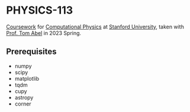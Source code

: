 # PHYSICS-113
[Coursework](https://yipihey.github.io/Physics-113-Book/intro.html) for [Computational Physics](https://explorecourses.stanford.edu/search?view=catalog&filter-coursestatus-Active=on&page=0&catalog=&academicYear=&q=PHYSICS113&collapse=) at [Stanford University](https://physics.stanford.edu/), taken with [Prof. Tom Abel](https://en.wikipedia.org/wiki/Tom_Abel) in 2023 Spring.

## Prerequisites
* numpy
* scipy
* matplotlib
* tqdm
* cupy
* astropy
* corner